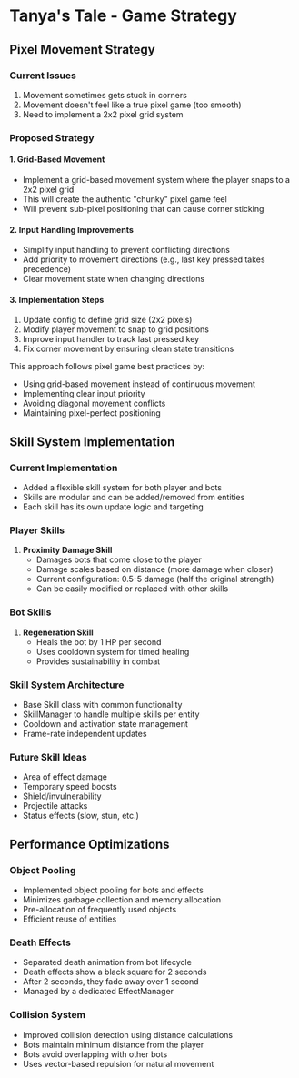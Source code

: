 # Tanya's Tale - Game Strategy

## Pixel Movement Strategy

### Current Issues
1. Movement sometimes gets stuck in corners
2. Movement doesn't feel like a true pixel game (too smooth)
3. Need to implement a 2x2 pixel grid system

### Proposed Strategy

#### 1. Grid-Based Movement
- Implement a grid-based movement system where the player snaps to a 2x2 pixel grid
- This will create the authentic "chunky" pixel game feel
- Will prevent sub-pixel positioning that can cause corner sticking

#### 2. Input Handling Improvements
- Simplify input handling to prevent conflicting directions
- Add priority to movement directions (e.g., last key pressed takes precedence)
- Clear movement state when changing directions

#### 3. Implementation Steps
1. Update config to define grid size (2x2 pixels)
2. Modify player movement to snap to grid positions
3. Improve input handler to track last pressed key
4. Fix corner movement by ensuring clean state transitions

This approach follows pixel game best practices by:
- Using grid-based movement instead of continuous movement
- Implementing clear input priority
- Avoiding diagonal movement conflicts
- Maintaining pixel-perfect positioning

## Skill System Implementation

### Current Implementation
- Added a flexible skill system for both player and bots
- Skills are modular and can be added/removed from entities
- Each skill has its own update logic and targeting

### Player Skills
1. **Proximity Damage Skill**
   - Damages bots that come close to the player
   - Damage scales based on distance (more damage when closer)
   - Current configuration: 0.5-5 damage (half the original strength)
   - Can be easily modified or replaced with other skills

### Bot Skills
1. **Regeneration Skill**
   - Heals the bot by 1 HP per second
   - Uses cooldown system for timed healing
   - Provides sustainability in combat

### Skill System Architecture
- Base Skill class with common functionality
- SkillManager to handle multiple skills per entity
- Cooldown and activation state management
- Frame-rate independent updates

### Future Skill Ideas
- Area of effect damage
- Temporary speed boosts
- Shield/invulnerability
- Projectile attacks
- Status effects (slow, stun, etc.)

## Performance Optimizations

### Object Pooling
- Implemented object pooling for bots and effects
- Minimizes garbage collection and memory allocation
- Pre-allocation of frequently used objects
- Efficient reuse of entities

### Death Effects
- Separated death animation from bot lifecycle
- Death effects show a black square for 2 seconds
- After 2 seconds, they fade away over 1 second
- Managed by a dedicated EffectManager

### Collision System
- Improved collision detection using distance calculations
- Bots maintain minimum distance from the player
- Bots avoid overlapping with other bots
- Uses vector-based repulsion for natural movement
